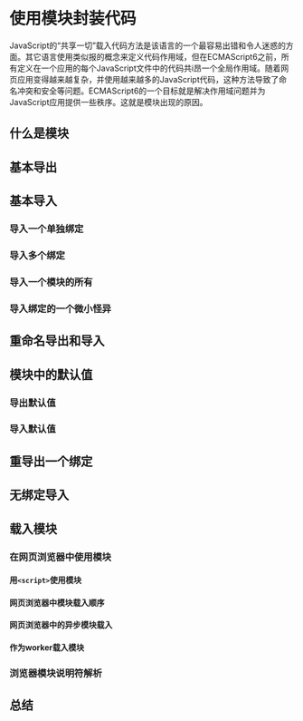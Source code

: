 # 使用模块封装代码
JavaScript的“共享一切”载入代码方法是该语言的一个最容易出错和令人迷惑的方面。其它语言使用类似报的概念来定义代码作用域，但在ECMAScript6之前，所有定义在一个应用的每个JavaScript文件中的代码共i昂一个全局作用域。随着网页应用变得越来越复杂，并使用越来越多的JavaScript代码，这种方法导致了命名冲突和安全等问题。ECMAScript6的一个目标就是解决作用域问题并为JavaScript应用提供一些秩序。这就是模块出现的原因。
## 什么是模块
## 基本导出
## 基本导入
### 导入一个单独绑定
### 导入多个绑定
### 导入一个模块的所有
### 导入绑定的一个微小怪异
## 重命名导出和导入
## 模块中的默认值
### 导出默认值
### 导入默认值
## 重导出一个绑定
## 无绑定导入
## 载入模块
### 在网页浏览器中使用模块
#### 用`<script>`使用模块
#### 网页浏览器中模块载入顺序
#### 网页浏览器中的异步模块载入
#### 作为worker载入模块
### 浏览器模块说明符解析
## 总结